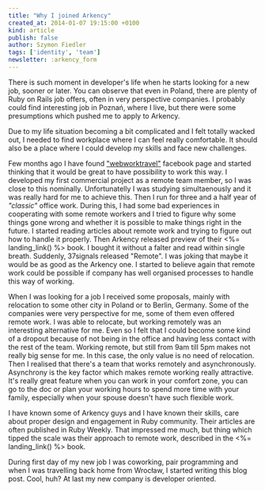 ```yaml
---
title: "Why I joined Arkency"
created_at: 2014-01-07 19:15:00 +0100
kind: article
publish: false
author: Szymon Fiedler
tags: ['identity', 'team']
newsletter: :arkency_form
---
```


There is such moment in developer's life when he starts looking for a new job, sooner or later. You can observe that even in Poland, there are plenty of Ruby on Rails job offers, often in very perspective companies. I probably could find interesting job in Poznań, where I live, but there were some presumptions which pushed me to apply to Arkency.

<!-- more -->

Due to my life situation becoming a bit complicated and I felt totally wacked out, I needed to find workplace where I can feel really comfortable. It should also be a place where I could develop my skills and face new challenges.

Few months ago I have found ["webworktravel"](https://www.facebook.com/webworktravel) facebook page and started thinking that it would be great to have possibility to work this way. I developed my first commercial project as a remote team member, so I was close to this nominally. Unfortunatelly I was studying simultaenously and it was really hard for me to achieve this. Then I run for three and a half year of _"classic"_ office work. During this, I had some bad experiences in cooperating with some remote workers and I tried to figure why some things gone wrong and whether it is possible to make things right in the future. I started reading articles about remote work and trying to figure out how to handle it properly. Then Arkency released preview of their <%= landing_link() %> book. I bought it without a falter and read within single breath. Suddenly, 37signals released "Remote". I was joking that maybe it would be as good as the Arkency one. I started to believe again that remote work could be possible if company has well organised processes to handle this way of working.

When I was looking for a job I received some proposals, mainly with relocation to some other city in Poland or to Berlin, Germany. Some of the companies were very perspective for me, some of them even offered remote work. I was able to relocate, but working remotely was an interesting alternative for me. Even so I felt that I could become some kind of a dropout because of not being in the office and having less contact with the rest of the team. Working remote, but still from 9am till 5pm makes not really big sense for me. In this case, the only value is no need of relocation. Then I realised that there's a team that works remotely and asynchronously. Asynchrony is the key factor which makes remote working really attractive. It's really great feature when you can work in your comfort zone, you can go to the doc or plan your working hours to spend more time with your family, especially when your spouse doesn't have such flexible work.

I have known some of Arkency guys and I have known their skills, care about proper design and engagement in Ruby community. Their articles are often published in Ruby Weekly. That impressed me much, but thing which tipped the scale was their approach to remote work, described in the <%= landing_link() %> book.

During first day of my new job I was coworking, pair programming and when I was travelling back home from Wrocław, I started writing this blog post. Cool, huh? At last my new company is developer oriented.
